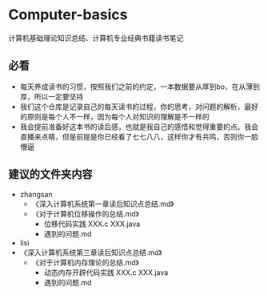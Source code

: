 # Computer-basics
计算机基础理论知识总结、计算机专业经典书籍读书笔记

## 必看
- 每天养成读书的习惯，按照我们之前的约定，一本数据要从厚到bo，在从薄到厚，所以一定要坚持
- 我们这个仓库是记录自己的每天读书的过程，你的思考，对问题的解析，最好的原则是每个人不一样，因为每个人对知识的理解是不一样的
- 我会提前准备好这本书的读后感，也就是我自己的感悟和觉得重要的点。我会直播来点睛，但是前提是你已经看了七七八八，这样你才有共鸣，否则你一脸懵逼

## 建议的文件夹内容   
- zhangsan
    - 《深入计算机系统第一章读后知识点总结.md》 
    - 《对于计算机位移操作的总结.md》 
        - 位移代码实践  XXX.c XXX.java
        - 遇到的问题.md
- lisi
 - 《深入计算机系统第三章读后知识点总结.md》 
    - 《对于计算机内存理论的总结.md》 
        - 动态内存开辟代码实践  XXX.c XXX.java
        - 遇到的问题.md
